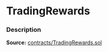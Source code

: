 # TradingRewards

### Description <a id="description"></a>

**Source:** [contracts/TradingRewards.sol](https://github.com/perifinance/peri-finance/blob/master/contracts/TradingRewards.sol)

